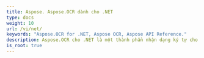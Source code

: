 ```yaml
---
title: Aspose. Aspose.OCR dành cho .NET
type: docs
weight: 10
url: /vi/net/
keywords: "Aspose.OCR for .NET, Aspose OCR, Aspose API Reference."
description: Aspose.OCR cho .NET là một thành phần nhận dạng ký tự cho phép các nhà phát triển thêm chức năng OCR vào các ứng dụng .NET của họ bằng cách sử dụng một tập hợp các lớp đơn giản.
is_root: true
---
```

